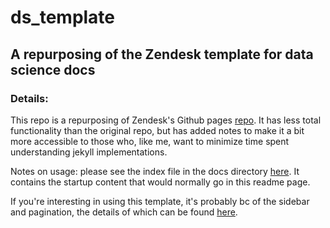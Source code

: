 
# ds_template

## A repurposing of the Zendesk template for data science docs

### Details:

This repo is a repurposing of Zendesk's Github pages [repo](https://github.com/zendesk/jekyll-theme-zendesk-garden).  It has less total functionality than the original repo, but has added notes to make it a bit more accessible to those who, like me, want to minimize time spent understanding jekyll implementations.

Notes on usage: please see the index file in the docs directory [here](https://github.com/mgoold/ds_template/blob/main/docs/index.md).  It contains the startup content that would normally go in this readme page.

If you're interesting in using this template, it's probably bc of the sidebar and pagination, the details of which can be found [here](https://github.com/mgoold/ds_template/blob/main/docs/customization/sidebar.md).






